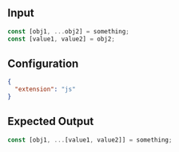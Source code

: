 
## Input
```javascript input
const [obj1, ...obj2] = something;
const [value1, value2] = obj2;
```

## Configuration
```json configuration
{
  "extension": "js"
}
```

## Expected Output
```javascript expected output
const [obj1, ...[value1, value2]] = something;
```
